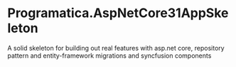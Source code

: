 # Programatica.AspNetCore31AppSkeleton
A solid skeleton for building out real features with asp.net core, repository pattern and entity-framework migrations and syncfusion components
